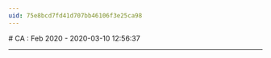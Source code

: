 ```yaml
---
uid: 75e8bcd7fd41d707bb46106f3e25ca98
---
```


﻿# CA : Feb 2020 - 
2020-03-10 12:56:37
            
---




